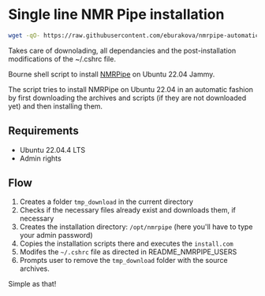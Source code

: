 # Single line NMR Pipe installation

```sh
wget -qO- https://raw.githubusercontent.com/eburakova/nmrpipe-automatic-installation/master/nmrpipe-ubuntu-install.sh | bash
```

Takes care of downolading, all dependancies and the post-installation modifications of the ~/.cshrc file.

Bourne shell script to install [NMRPipe](https://spin.niddk.nih.gov/bax/NMRPipe/) on Ubuntu 22.04 Jammy.

The script tries to install NMRPipe on Ubuntu 22.04 in an automatic fashion by first downloading the
archives and scripts (if they are not downloaded yet) and then installing them.

## Requirements
* Ubuntu 22.04.4 LTS
* Admin rights

## Flow
1. Creates a folder `tmp_download` in the current directory
2. Checks if the necessary files already exist and downloads them, if necessary
3. Creates the installation directory: `/opt/nmrpipe` (here you'll have to type your admin password)
4. Copies the installation scripts there and executes the `install.com`
5. Modifes the `~/.cshrc` file as directed in README_NMRPIPE_USERS
6. Prompts user to remove the `tmp_download` folder with the source archives.

Simple as that!





